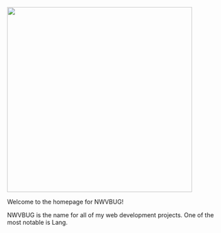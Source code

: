<img src="https://github.com/nwvbug/Lang/blob/main/nwvbugpurple.png" width="432" height="432">

Welcome to the homepage for NWVBUG!

NWVBUG is the name for all of my web development projects. One of the most notable is Lang. 
